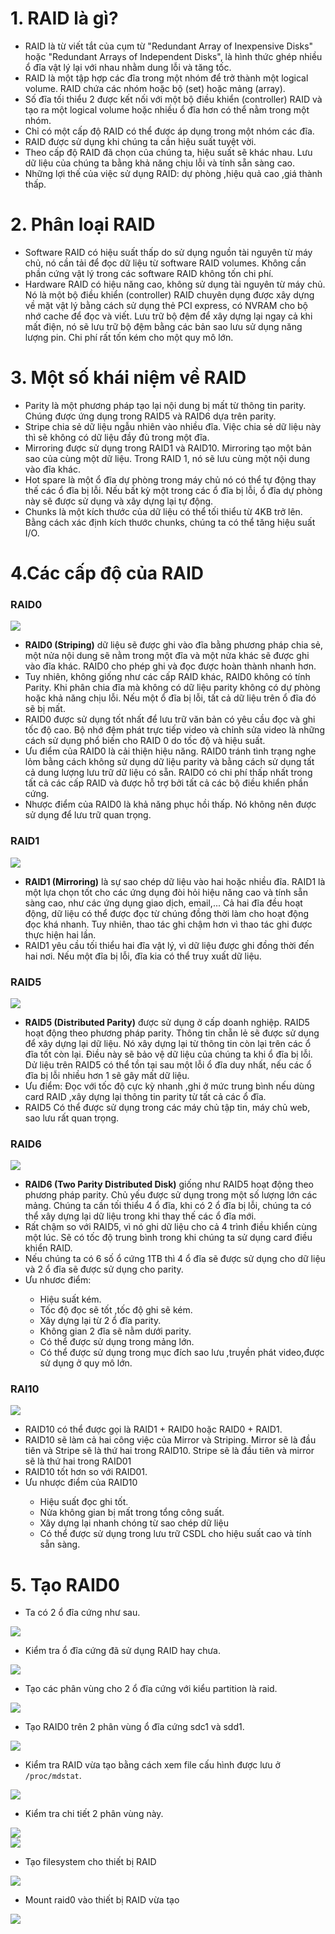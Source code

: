 # 1. RAID là gì?
-	RAID là từ viết tắt của cụm từ "Redundant Array of Inexpensive Disks" hoặc "Redundant Arrays of Independent Disks", là hình thức ghép nhiều ổ đĩa vật lý lại với nhau nhằm dung lỗi và tăng tốc.
-	RAID là một tập hợp các đĩa trong một nhóm để trở thành một logical volume. RAID chứa các nhóm hoặc bộ (set) hoặc mảng (array).
-	Số đĩa tối thiểu 2 được kết nối với một bộ điều khiển (controller) RAID và tạo ra một logical volume hoặc nhiều ổ đĩa hơn có thể nằm trong một nhóm.
-	Chỉ có một cấp độ RAID có thể được áp dụng trong một nhóm các đĩa.
-	RAID được sử dụng khi chúng ta cần hiệu suất tuyệt vời.
-	Theo cấp độ RAID đã chọn của chúng ta, hiệu suất sẽ khác nhau. Lưu dữ liệu của chúng ta bằng khả năng chịu lỗi và tính sẵn sàng cao.
-	Những lợi thế của việc sử dụng RAID: dự phòng ,hiệu quả cao ,giá thành thấp.

# 2. Phân loại RAID

-	Software RAID có hiệu suất thấp do sử dụng nguồn tài nguyên từ máy chủ, nó cần tải để đọc dữ liệu từ software RAID volumes. Không cần phần cứng vật lý trong các software RAID không tốn chi phí.
- Hardware RAID có hiệu năng cao, không sử dụng tài nguyên từ máy chủ. Nó là một bộ điều khiển (controller) RAID chuyên dụng được xây dựng về mặt vật lý bằng cách sử dụng thẻ PCI express, có NVRAM cho bộ nhớ cache để đọc và viết. Lưu trữ bộ đệm để xây dựng lại ngay cả khi mất điện, nó sẽ lưu trữ bộ đệm bằng các bản sao lưu sử dụng năng lượng pin. Chi phí rất tốn kém cho một quy mô lớn.

# 3. Một số khái niệm về RAID

-	Parity là một phương pháp tạo lại nội dung bị mất từ thông tin parity. Chúng được ứng dụng trong RAID5 và RAID6 dựa trên parity.
-	Stripe chia sẻ dữ liệu ngẫu nhiên vào nhiều đĩa. Việc chia sẻ dữ liệu này thì sẽ không có dữ liệu đầy đủ trong một đĩa.
-	Mirroring được sử dụng trong RAID1 và RAID10. Mirroring tạo một bản sao của cùng một dữ liệu. Trong RAID 1, nó sẽ lưu cùng một nội dung vào đĩa khác.
-	Hot spare là một ổ đĩa dự phòng trong máy chủ nó có thể tự động thay thế các ổ đĩa bị lỗi. Nếu bất kỳ một trong các ổ đĩa bị lỗi, ổ đĩa dự phòng này sẽ được sử dụng và xây dựng lại tự động.
-	Chunks là một kích thước của dữ liệu có thể tối thiểu từ 4KB trở lên. Bằng cách xác định kích thước chunks, chúng ta có thể tăng hiệu suất I/O.

# 4.Các cấp độ của RAID

### RAID0

<img src="https://github.com/lean15998/Linux/blob/main/images/10.1.png">

- **RAID0 (Striping)** dữ liệu sẽ được ghi vào đĩa bằng phương pháp chia sẻ, một nửa nội dung sẽ nằm trong một đĩa và một nửa khác sẽ được ghi vào đĩa khác. RAID0 cho phép ghi và đọc được hoàn thành nhanh hơn.
-	Tuy nhiên, không giống như các cấp RAID khác, RAID0 không có tính Parity. Khi phân chia đĩa mà không có dữ liệu parity không có dự phòng hoặc khả năng chịu lỗi. Nếu một ổ đĩa bị lỗi, tất cả dữ liệu trên ổ đĩa đó sẽ bị mất.
-	RAID0 được sử dụng tốt nhất để lưu trữ văn bản có yêu cầu đọc và ghi tốc độ cao. Bộ nhớ đệm phát trực tiếp video và chỉnh sửa video là những cách sử dụng phổ biến cho RAID 0 do tốc độ và hiệu suất.
-	Ưu điểm của RAID0 là cải thiện hiệu năng. RAID0 tránh tình trạng nghe lỏm bằng cách không sử dụng dữ liệu parity và bằng cách sử dụng tất cả dung lượng lưu trữ dữ liệu có sẵn. RAID0 có chi phí thấp nhất trong tất cả các cấp RAID và được hỗ trợ bởi tất cả các bộ điều khiển phần cứng.
-	Nhược điểm của RAID0 là khả năng phục hồi thấp. Nó không nên được sử dụng để lưu trữ quan trọng.

### RAID1

<img src="https://github.com/lean15998/Linux/blob/main/images/10.2.png">

-	**RAID1 (Mirroring)** là sự sao chép dữ liệu vào hai hoặc nhiều đĩa. RAID1 là một lựa chọn tốt cho các ứng dụng đòi hỏi hiệu năng cao và tính sẵn sàng cao, như các ứng dụng giao dịch, email,... Cả hai đĩa đều hoạt động, dữ liệu có thể được đọc từ chúng đồng thời làm cho hoạt động đọc khá nhanh. Tuy nhiên, thao tác ghi chậm hơn vì thao tác ghi được thực hiện hai lần.
- 	RAID1 yêu cầu tối thiểu hai đĩa vật lý, vì dữ liệu được ghi đồng thời đến hai nơi. Nếu một đĩa bị lỗi, đĩa kia có thể truy xuất dữ liệu.

### RAID5

<img src="https://github.com/lean15998/Linux/blob/main/images/10.3.png">

-	**RAID5 (Distributed Parity)** được sử dụng ở cấp doanh nghiệp. RAID5 hoạt động theo phương pháp parity. Thông tin chẵn lẻ sẽ được sử dụng để xây dựng lại dữ liệu. Nó xây dựng lại từ thông tin còn lại trên các ổ đĩa tốt còn lại. Điều này sẽ bảo vệ dữ liệu của chúng ta khi ổ đĩa bị lỗi. Dử liệu trên RAID5 có thể tồn tại sau một lỗi ổ đĩa duy nhất, nếu các ổ đĩa bị lỗi nhiều hơn 1 sẽ gây mất dữ liệu.
-	Ưu điểm: Đọc với tốc độ cực kỳ nhanh ,ghi ở mức trung bình nếu dùng card RAID ,xây dựng lại thông tin parity từ tất cả các ổ đĩa.
-	RAID5 Có thể được sử dụng trong các máy chủ tập tin, máy chủ web, sao lưu rất quan trọng.

### RAID6

<img src="https://github.com/lean15998/Linux/blob/main/images/10.4.png">

-	**RAID6 (Two Parity Distributed Disk)** giống như RAID5 hoạt động theo phương pháp parity. Chủ yếu được sử dụng trong một số lượng lớn các mảng. Chúng ta cần tối thiểu 4 ổ đĩa, khi có 2 ổ đĩa bị lỗi, chúng ta có thể xây dựng lại dữ liệu trong khi thay thế các ổ đĩa mới.
-	Rất chậm so với RAID5, vì nó ghi dữ liệu cho cả 4 trình điều khiển cùng một lúc. Sẽ có tốc độ trung bình trong khi chúng ta sử dụng card điều khiển RAID. 
-	Nếu chúng ta có 6 số ổ cứng 1TB thì 4 ổ đĩa sẽ được sử dụng cho dữ liệu và 2 ổ đĩa sẽ được sử dụng cho parity.
-	Ưu nhươc điểm:
<ul>
  <ul>
    <li> Hiệu suất kém.
    <li> Tốc độ đọc sẽ tốt ,tốc độ ghi sẽ kém.
    <li> Xây dựng lại từ 2 ổ đĩa parity.
    <li> Không gian 2 đĩa sẽ nằm dưới parity.
    <li> Có thể được sử dụng trong mảng lớn.
    <li> Có thể được sử dụng trong mục đích sao lưu ,truyền phát video,được sử dụng ở quy mô lớn.
  </ul>
 </ul>
  
### RAI10

<img src="https://github.com/lean15998/Linux/blob/main/images/10.5.png">

-	RAID10 có thể được gọi là RAID1 + RAID0 hoặc RAID0 + RAID1. 
-	RAID10 sẽ làm cả hai công việc của Mirror và Striping. Mirror sẽ là đầu tiên và Stripe sẽ là thứ hai trong RAID10. Stripe sẽ là đầu tiên và mirror sẽ là thứ hai trong RAID01
-	RAID10 tốt hơn so với RAID01.
-	Ưu nhược điểm của RAID10

<ul>
  <ul>
    <li> Hiệu suất đọc ghi tốt.
    <li> Nửa không gian bị mất trong tổng công suất.
    <li> Xây dựng lại nhanh chóng từ sao chép dữ liệu
    <li> Có thể được sử dụng trong lưu trữ CSDL cho hiệu suất cao và tính sẵn sàng.
  </ul>
 </ul>
  
  
# 5. Tạo RAID0

- Ta có 2 ổ đĩa cứng như sau.

<img src="https://github.com/lean15998/Linux/blob/main/images/10.06.png">

- Kiểm tra ổ đĩa cứng đã sử dụng RAID hay chưa.

<img src="https://github.com/lean15998/Linux/blob/main/images/10.07.png">

- Tạo các phân vùng cho 2 ổ đĩa cứng với kiểu partition là raid.

<img src="https://github.com/lean15998/Linux/blob/main/images/10.08.png">

- Tạo RAID0 trên 2 phân vùng ổ đĩa cứng sdc1 và sdd1.

<img src="https://github.com/lean15998/Linux/blob/main/images/10.09.png">

- Kiểm tra RAID vừa tạo bằng cách xem file cấu hình được lưu ở `/proc/mdstat`.

<img src="https://github.com/lean15998/Linux/blob/main/images/10.10.png">

- Kiểm tra chi tiết 2 phân vùng này.

<img src="https://github.com/lean15998/Linux/blob/main/images/10.11.png">
<br>
<img src="https://github.com/lean15998/Linux/blob/main/images/10.12.png">

- Tạo filesystem cho thiết bị RAID

<img src="https://github.com/lean15998/Linux/blob/main/images/10.13.png">


- Mount raid0 vào thiết bị RAID vừa tạo

<img src="https://github.com/lean15998/Linux/blob/main/images/10.14.png">



